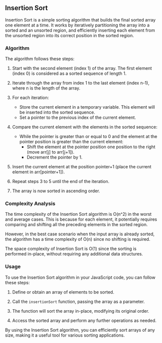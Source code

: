 ## Insertion Sort

Insertion Sort is a simple sorting algorithm that builds the final sorted array one element at a time. It works by iteratively partitioning the array into a sorted and an unsorted region, and efficiently inserting each element from the unsorted region into its correct position in the sorted region.

### Algorithm

The algorithm follows these steps:

1. Start with the second element (index 1) of the array. The first element (index 0) is considered as a sorted sequence of length 1.

2. Iterate through the array from index 1 to the last element (index n-1), where n is the length of the array.

3. For each iteration:
   - Store the current element in a temporary variable. This element will be inserted into the sorted sequence.
   - Set a pointer to the previous index of the current element.

4. Compare the current element with the elements in the sorted sequence:
   - While the pointer is greater than or equal to 0 and the element at the pointer position is greater than the current element:
     - Shift the element at the pointer position one position to the right (move arr[j] to arr[j+1]).
     - Decrement the pointer by 1.

5. Insert the current element at the position pointer+1 (place the current element in arr[pointer+1]).

6. Repeat steps 3 to 5 until the end of the iteration.

7. The array is now sorted in ascending order.

### Complexity Analysis

The time complexity of the Insertion Sort algorithm is O(n^2) in the worst and average cases. This is because for each element, it potentially requires comparing and shifting all the preceding elements in the sorted region.

However, in the best case scenario when the input array is already sorted, the algorithm has a time complexity of O(n) since no shifting is required.

The space complexity of Insertion Sort is O(1) since the sorting is performed in-place, without requiring any additional data structures.

### Usage

To use the Insertion Sort algorithm in your JavaScript code, you can follow these steps:

1. Define or obtain an array of elements to be sorted.

2. Call the `insertionSort` function, passing the array as a parameter.

3. The function will sort the array in-place, modifying its original order.

4. Access the sorted array and perform any further operations as needed.

By using the Insertion Sort algorithm, you can efficiently sort arrays of any size, making it a useful tool for various sorting applications.